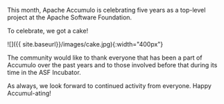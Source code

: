 This month, Apache Accumulo is celebrating five years as a top-level project
at the Apache Software Foundation.

To celebrate, we got a cake!

![]({{ site.baseurl}}/images/cake.jpg){:width="400px"}

The community would like to thank everyone that has been a part of Accumulo
over the past years and to those involved before that during its time in the ASF Incubator.

As always, we look forward to continued activity from everyone. Happy Accumul-ating!
